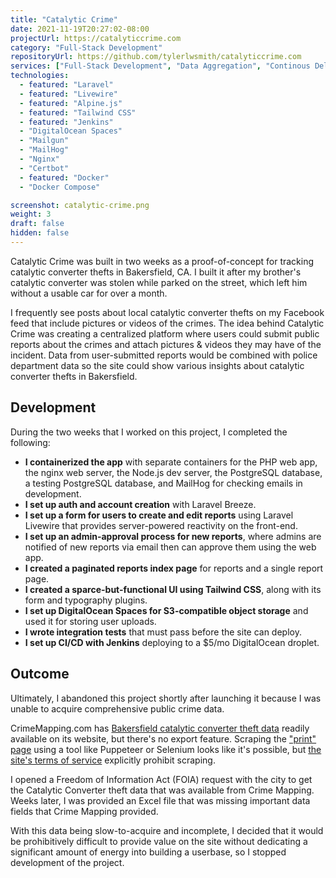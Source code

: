 ```yaml
---
title: "Catalytic Crime"
date: 2021-11-19T20:27:02-08:00
projectUrl: https://catalyticcrime.com
category: "Full-Stack Development"
repositoryUrl: https://github.com/tylerlwsmith/catalyticcrime.com
services: ["Full-Stack Development", "Data Aggregation", "Continous Delivery"]
technologies:
  - featured: "Laravel"
  - featured: "Livewire"
  - featured: "Alpine.js"
  - featured: "Tailwind CSS"
  - featured: "Jenkins"
  - "DigitalOcean Spaces"
  - "Mailgun"
  - "MailHog"
  - "Nginx"
  - "Certbot"
  - featured: "Docker"
  - "Docker Compose"

screenshot: catalytic-crime.png
weight: 3
draft: false
hidden: false
---
```


Catalytic Crime was built in two weeks as a proof-of-concept for tracking catalytic converter thefts in Bakersfield, CA. I built it after my brother's catalytic converter was stolen while parked on the street, which left him without a usable car for over a month.

I frequently see posts about local catalytic converter thefts on my Facebook feed that include pictures or videos of the crimes. The idea behind Catalytic Crime was creating a centralized platform where users could submit public reports about the crimes and attach pictures & videos they may have of the incident. Data from user-submitted reports would be combined with police department data so the site could show various insights about catalytic converter thefts in Bakersfield.

## Development

During the two weeks that I worked on this project, I completed the following:

- **I containerized the app** with separate containers for the PHP web app, the nginx web server, the Node.js dev server, the PostgreSQL database, a testing PostgreSQL database, and MailHog for checking emails in development.
- **I set up auth and account creation** with Laravel Breeze.
- **I set up a form for users to create and edit reports** using Laravel Livewire that provides server-powered reactivity on the front-end.
- **I set up an admin-approval process for new reports**, where admins are notified of new reports via email then can approve them using the web app.
- **I created a paginated reports index page** for reports and a single report page.
- **I created a sparce-but-functional UI using Tailwind CSS**, along with its form and typography plugins.
- **I set up DigitalOcean Spaces for S3-compatible object storage** and used it for storing user uploads.
- **I wrote integration tests** that must pass before the site can deploy.
- **I set up CI/CD with Jenkins** deploying to a $5/mo DigitalOcean droplet.

## Outcome

Ultimately, I abandoned this project shortly after launching it because I was unable to acquire comprehensive public crime data.

CrimeMapping.com has [Bakersfield catalytic converter theft data](https://www.crimemapping.com/map/agency/19) readily available on its website, but there's no export feature. Scraping the ["print" page](https://www.crimemapping.com/Print?dteFrom=10-1-2021&dteTo=10-31-2021&attr=[%2214%22]&ext={%22type%22:%22extent%22,%22xmin%22:-13307636.710159209,%22ymin%22:4189123.318966664,%22xmax%22:-13190993.804996189,%22ymax%22:4240183.253861093,%22spatialReference%22:{%22wkid%22:102100},%22cache%22:{%22_parts%22:[{%22extent%22:{%22type%22:%22extent%22,%22xmin%22:-13307636.710159209,%22ymin%22:4189123.318966664,%22xmax%22:-13190993.804996189,%22ymax%22:4240183.253861093,%22spatialReference%22:{%22wkid%22:102100}},%22frameIds%22:[0]}]}}&tmpfilt={%22PreviousID%22:%224%22,%22PreviousNumDays%22:28,%22PreviousName%22:%22Previous%204%20Weeks%22,%22FilterType%22:%22Previous%22,%22ExplicitStartDate%22:%2220211004%22,%22ExplicitEndDate%22:%2220211031%22}&agfilt=[]&bmpid=1&disacpt=false) using a tool like Puppeteer or Selenium looks like it's possible, but [the site's terms of service](https://www.crimemapping.com/Home/TermsAndConditions) explicitly prohibit scraping.

I opened a Freedom of Information Act (FOIA) request with the city to get the Catalytic Converter theft data that was available from Crime Mapping. Weeks later, I was provided an Excel file that was missing important data fields that Crime Mapping provided.

With this data being slow-to-acquire and incomplete, I decided that it would be prohibitively difficult to provide value on the site without dedicating a significant amount of energy into building a userbase, so I stopped development of the project.
